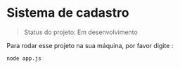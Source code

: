 <h1>Sistema de cadastro</h1>

> Status do projeto: Em desenvolvimento

Para rodar esse projeto na sua máquina, por favor digite :

```
node app.js
```

